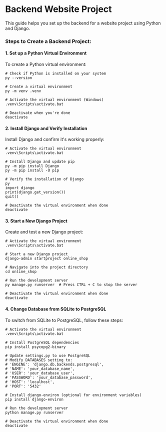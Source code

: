 # Backend Website Project

This guide helps you set up the backend for 
a website project using Python and Django.

### Steps to Create a Backend Project:

#### 1. Set up a Python Virtual Environment
To create a Python virtual environment:
```aiignore
# Check if Python is installed on your system
py --version

# Create a virtual environment
py -m venv .venv

# Activate the virtual environment (Windows)
.venv\Scripts\activate.bat

# Deactivate when you're done
deactivate
```
#### 2. Install Django and Verify Installation
Install Django and confirm it's working properly:
```aiignore
# Activate the virtual environment
.venv\Scripts\activate.bat

# Install Django and update pip
py -m pip install Django
py -m pip install -U pip

# Verify the installation of Django
py
import django
print(django.get_version())
quit()

# Deactivate the virtual environment when done
deactivate
```
#### 3. Start a New Django Project
Create and test a new Django project:
```aiignore
# Activate the virtual environment
.venv\Scripts\activate.bat

# Start a new Django project
django-admin startproject online_shop

# Navigate into the project directory
cd online_shop

# Run the development server
py manage.py runserver  # Press CTRL + C to stop the server

# Deactivate the virtual environment when done
deactivate
```
#### 4. Change Database from SQLite to PostgreSQL
To switch from SQLite to PostgreSQL, follow these steps:
```aiignore
# Activate the virtual environment
.venv\Scripts\activate.bat

# Install PostgreSQL dependencies
pip install psycopg2-binary

# Update settings.py to use PostgreSQL
# Modify DATABASES setting to:
# 'ENGINE': 'django.db.backends.postgresql',
# 'NAME': 'your_database_name',
# 'USER': 'your_database_user',
# 'PASSWORD': 'your_database_password',
# 'HOST': 'localhost',
# 'PORT': '5432'

# Install django-environ (optional for environment variables)
pip install django-environ

# Run the development server
python manage.py runserver

# Deactivate the virtual environment when done
deactivate
```